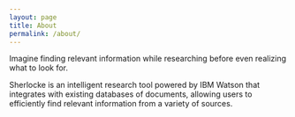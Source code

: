 ```yaml
---
layout: page
title: About
permalink: /about/
---
```


Imagine finding relevant information while researching before even realizing what to look for.

Sherlocke is an intelligent research tool powered by IBM Watson that integrates with existing databases of documents, allowing users to efficiently find relevant information from a variety of sources.

